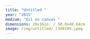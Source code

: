 ```yaml
---
title: "Untitled "
year: "2015"
medium: "Oil on canvas "
dimensions: 20x16in. / 50.8x40.64cm
image: /img/untitled/_l3d9199.jpeg
---
```




